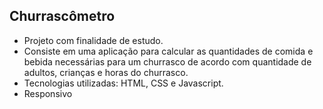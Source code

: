 ## Churrascômetro

- Projeto com finalidade de estudo.
- Consiste em uma aplicação para calcular as quantidades de comida e bebida necessárias para um churrasco de acordo com quantidade de adultos, crianças e horas do churrasco.
- Tecnologias utilizadas: HTML, CSS e Javascript.
- Responsivo

